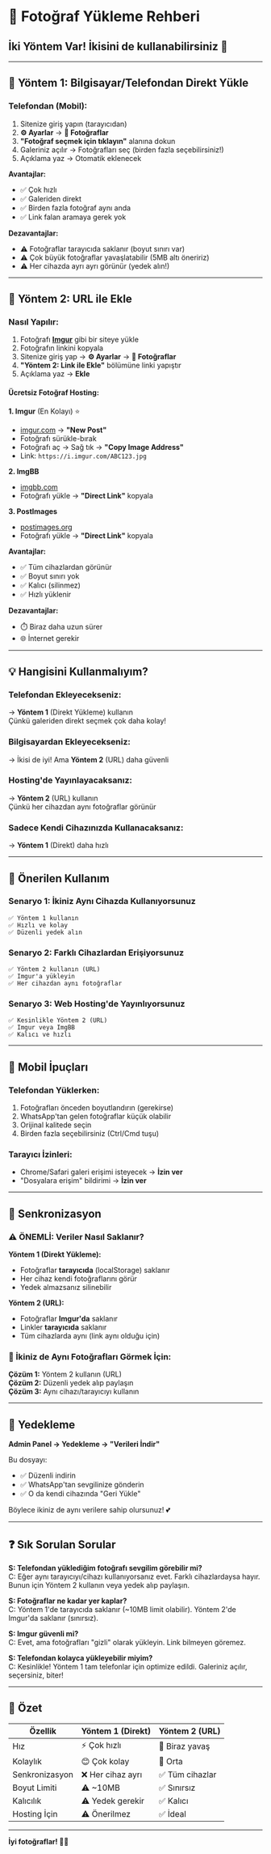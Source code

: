 # 📸 Fotoğraf Yükleme Rehberi

## İki Yöntem Var! İkisini de kullanabilirsiniz 🎯

---

## 🎨 Yöntem 1: Bilgisayar/Telefondan Direkt Yükle

### Telefondan (Mobil):
1. Sitenize giriş yapın (tarayıcıdan)
2. **⚙️ Ayarlar** → **📸 Fotoğraflar**
3. **"Fotoğraf seçmek için tıklayın"** alanına dokun
4. Galeriniz açılır → Fotoğrafları seç (birden fazla seçebilirsiniz!)
5. Açıklama yaz → Otomatik eklenecek

**Avantajlar:**
- ✅ Çok hızlı
- ✅ Galeriden direkt
- ✅ Birden fazla fotoğraf aynı anda
- ✅ Link falan aramaya gerek yok

**Dezavantajlar:**
- ⚠️ Fotoğraflar tarayıcıda saklanır (boyut sınırı var)
- ⚠️ Çok büyük fotoğraflar yavaşlatabilir (5MB altı öneririz)
- ⚠️ Her cihazda ayrı ayrı görünür (yedek alın!)

---

## 🔗 Yöntem 2: URL ile Ekle

### Nasıl Yapılır:
1. Fotoğrafı **[Imgur](https://imgur.com)** gibi bir siteye yükle
2. Fotoğrafın linkini kopyala
3. Sitenize giriş yap → **⚙️ Ayarlar** → **📸 Fotoğraflar**
4. **"Yöntem 2: Link ile Ekle"** bölümüne linki yapıştır
5. Açıklama yaz → **Ekle**

#### Ücretsiz Fotoğraf Hosting:

**1. Imgur** (En Kolayı) ⭐
- [imgur.com](https://imgur.com) → **"New Post"**
- Fotoğrafı sürükle-bırak
- Fotoğrafı aç → Sağ tık → **"Copy Image Address"**
- Link: `https://i.imgur.com/ABC123.jpg`

**2. ImgBB**
- [imgbb.com](https://imgbb.com)
- Fotoğrafı yükle → **"Direct Link"** kopyala

**3. PostImages**
- [postimages.org](https://postimages.org)
- Fotoğrafı yükle → **"Direct Link"** kopyala

**Avantajlar:**
- ✅ Tüm cihazlardan görünür
- ✅ Boyut sınırı yok
- ✅ Kalıcı (silinmez)
- ✅ Hızlı yüklenir

**Dezavantajlar:**
- ⏱️ Biraz daha uzun sürer
- 🌐 İnternet gerekir

---

## 💡 Hangisini Kullanmalıyım?

### Telefondan Ekleyecekseniz:
→ **Yöntem 1** (Direkt Yükleme) kullanın  
Çünkü galeriden direkt seçmek çok daha kolay!

### Bilgisayardan Ekleyecekseniz:
→ İkisi de iyi! Ama **Yöntem 2** (URL) daha güvenli

### Hosting'de Yayınlayacaksanız:
→ **Yöntem 2** (URL) kullanın  
Çünkü her cihazdan aynı fotoğraflar görünür

### Sadece Kendi Cihazınızda Kullanacaksanız:
→ **Yöntem 1** (Direkt) daha hızlı

---

## 🎯 Önerilen Kullanım

### Senaryo 1: İkiniz Aynı Cihazda Kullanıyorsunuz
```
✅ Yöntem 1 kullanın
✅ Hızlı ve kolay
✅ Düzenli yedek alın
```

### Senaryo 2: Farklı Cihazlardan Erişiyorsunuz
```
✅ Yöntem 2 kullanın (URL)
✅ Imgur'a yükleyin
✅ Her cihazdan aynı fotoğraflar
```

### Senaryo 3: Web Hosting'de Yayınlıyorsunuz
```
✅ Kesinlikle Yöntem 2 (URL)
✅ Imgur veya ImgBB
✅ Kalıcı ve hızlı
```

---

## 📱 Mobil İpuçları

### Telefondan Yüklerken:
1. Fotoğrafları önceden boyutlandırın (gerekirse)
2. WhatsApp'tan gelen fotoğraflar küçük olabilir
3. Orijinal kalitede seçin
4. Birden fazla seçebilirsiniz (Ctrl/Cmd tuşu)

### Tarayıcı İzinleri:
- Chrome/Safari galeri erişimi isteyecek → **İzin ver**
- "Dosyalara erişim" bildirimi → **İzin ver**

---

## 🔄 Senkronizasyon

### ⚠️ ÖNEMLİ: Veriler Nasıl Saklanır?

**Yöntem 1 (Direkt Yükleme):**
- Fotoğraflar **tarayıcıda** (localStorage) saklanır
- Her cihaz kendi fotoğraflarını görür
- Yedek almazsanız silinebilir

**Yöntem 2 (URL):**
- Fotoğraflar **Imgur'da** saklanır
- Linkler **tarayıcıda** saklanır
- Tüm cihazlarda aynı (link aynı olduğu için)

### 🔄 İkiniz de Aynı Fotoğrafları Görmek İçin:

**Çözüm 1:** Yöntem 2 kullanın (URL)  
**Çözüm 2:** Düzenli yedek alıp paylaşın  
**Çözüm 3:** Aynı cihazı/tarayıcıyı kullanın

---

## 💾 Yedekleme

**Admin Panel → Yedekleme → "Verileri İndir"**

Bu dosyayı:
- ✅ Düzenli indirin
- ✅ WhatsApp'tan sevgilinize gönderin
- ✅ O da kendi cihazında "Geri Yükle"

Böylece ikiniz de aynı verilere sahip olursunuz! 💕

---

## ❓ Sık Sorulan Sorular

**S: Telefondan yüklediğim fotoğrafı sevgilim görebilir mi?**  
C: Eğer aynı tarayıcıyı/cihazı kullanıyorsanız evet. Farklı cihazlardaysa hayır. Bunun için Yöntem 2 kullanın veya yedek alıp paylaşın.

**S: Fotoğraflar ne kadar yer kaplar?**  
C: Yöntem 1'de tarayıcıda saklanır (~10MB limit olabilir). Yöntem 2'de Imgur'da saklanır (sınırsız).

**S: Imgur güvenli mi?**  
C: Evet, ama fotoğrafları "gizli" olarak yükleyin. Link bilmeyen göremez.

**S: Telefondan kolayca yükleyebilir miyim?**  
C: Kesinlikle! Yöntem 1 tam telefonlar için optimize edildi. Galeriniz açılır, seçersiniz, biter!

---

## 🎊 Özet

| Özellik | Yöntem 1 (Direkt) | Yöntem 2 (URL) |
|---------|------------------|----------------|
| Hız | ⚡ Çok hızlı | 🐢 Biraz yavaş |
| Kolaylık | 😊 Çok kolay | 🤔 Orta |
| Senkronizasyon | ❌ Her cihaz ayrı | ✅ Tüm cihazlar |
| Boyut Limiti | ⚠️ ~10MB | ✅ Sınırsız |
| Kalıcılık | ⚠️ Yedek gerekir | ✅ Kalıcı |
| Hosting İçin | ⚠️ Önerilmez | ✅ İdeal |

---

**İyi fotoğraflar! 📸💕**
